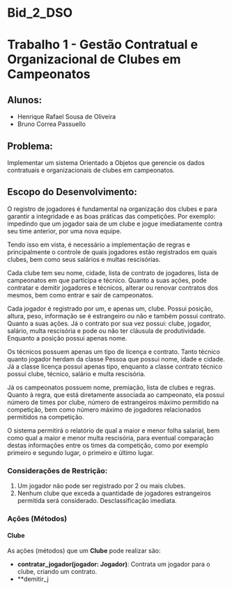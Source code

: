# Bid_2_DSO
# Trabalho 1 - Gestão Contratual e Organizacional de Clubes em Campeonatos

## Alunos:
- Henrique Rafael Sousa de Oliveira
- Bruno Correa Passuello

## Problema:
Implementar um sistema Orientado a Objetos que gerencie os dados contratuais e organizacionais de clubes em campeonatos.

## Escopo do Desenvolvimento:
O registro de jogadores é fundamental na organização dos clubes e para garantir a integridade e as boas práticas das competições. Por exemplo: impedindo que um jogador saia de um clube e jogue imediatamente contra seu time anterior, por uma nova equipe.

Tendo isso em vista, é necessário a implementação de regras e principalmente o controle de quais jogadores estão registrados em quais clubes, bem como seus salários e multas rescisórias.

Cada clube tem seu nome, cidade, lista de contrato de jogadores, lista de campeonatos em que participa e técnico. Quanto a suas ações, pode contratar e demitir jogadores e técnicos, alterar ou renovar contratos dos mesmos, bem como entrar e sair de campeonatos.

Cada jogador é registrado por um, e apenas um, clube. Possui posição, altura, peso, informação se é estrangeiro ou não e também possui contrato. Quanto a suas ações. Já o contrato por sua vez possui: clube, jogador, salário, multa rescisória e pode ou não ter cláusula de produtividade. Enquanto a posição possui apenas nome.

Os técnicos possuem apenas um tipo de licença e contrato. Tanto técnico quanto jogador herdam da classe Pessoa que possui nome, idade e cidade. Já a classe licença possui apenas tipo, enquanto a classe contrato técnico possui clube, técnico, salário e multa rescisória.

Já os campeonatos possuem nome, premiação, lista de clubes e regras. Quanto à regra, que está diretamente associada ao campeonato, ela possui número de times por clube, número de estrangeiros máximo permitido na competição, bem como número máximo de jogadores relacionados permitidos na competição.

O sistema permitirá o relatório de qual a maior e menor folha salarial, bem como qual a maior e menor multa rescisória, para eventual comparação destas informações entre os times da competição, como por exemplo primeiro e segundo lugar, o primeiro e último lugar.

### Considerações de Restrição:
1. Um jogador não pode ser registrado por 2 ou mais clubes.
2. Nenhum clube que exceda a quantidade de jogadores estrangeiros permitida será considerado. Desclassificação imediata.

### Ações (Métodos)

#### Clube
As ações (métodos) que um **Clube** pode realizar são:

- **contratar_jogador(jogador: Jogador)**: Contrata um jogador para o clube, criando um contrato.
- **demitir_j
